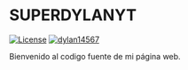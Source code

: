 # SUPERDYLANYT
[![License](https://img.shields.io/github/license/dylan14567/Laboratorio-SUPERDYLANYT.svg)](https://github.com/dylan14567/Laboratorio-SUPERDYLANYT/blob/master/.github/LICENSE)
[![dylan14567](https://img.shields.io/badge/author-dylan14567-green.svg)](https://github.com/dylan14567)



Bienvenido al codigo fuente de mi página web.
